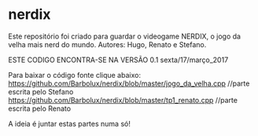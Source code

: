 # nerdix
Este repositório foi criado para guardar o videogame NERDIX, o jogo da velha mais nerd do mundo.
Autores: Hugo, Renato e Stefano.

ESTE CODIGO ENCONTRA-SE NA VERSÃO 0.1
sexta/17/março_2017

Para baixar o código fonte clique abaixo:
https://github.com/Barbolux/nerdix/blob/master/jogo_da_velha.cpp //parte escrita pelo Stefano
https://github.com/Barbolux/nerdix/blob/master/tp1_renato.cpp //parte escrita pelo Renato

A ideia é juntar estas partes numa só!
